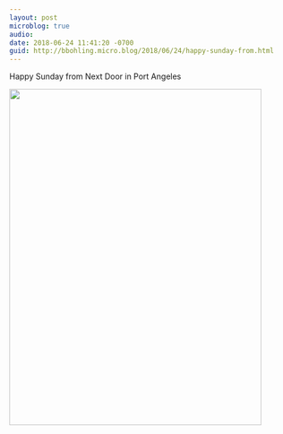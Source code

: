```yaml
---
layout: post
microblog: true
audio: 
date: 2018-06-24 11:41:20 -0700
guid: http://bbohling.micro.blog/2018/06/24/happy-sunday-from.html
---
```

Happy Sunday from Next Door in Port Angeles

<img src="http://micro.brandonbohling.com/uploads/2018/d18111701d.jpg" width="450" height="600" />
